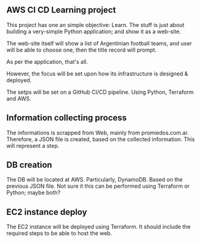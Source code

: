## AWS CI CD Learning project

This project has one an simple objective: Learn.
The stuff is just about building a very-simple Python application; and show it as a web-site.

The web-site itself will show a list of Argentinian football teams, and user will be able to choose one, then the title record will prompt. 

As per the application, that's all.

However, the focus will be set upon how its infrastructure is designed & deployed.

The setps will be set on a GitHub CI/CD pipeline. Using Python, Terraform and AWS.

## Information collecting process

The informations is scrapped from Web, mainly from promiedos.com.ar. Therefore, a JSON file is created, based on the collected information.
This will represent a step.


## DB creation

The DB will be located at AWS. Particularly, DynamoDB. Based on the previous JSON file. Not sure it this can be performed using Terraform or Python; maybe both?


## EC2 instance deploy

The EC2 instance will be deployed using Terraform. It should include the required steps to be able to host the web.

